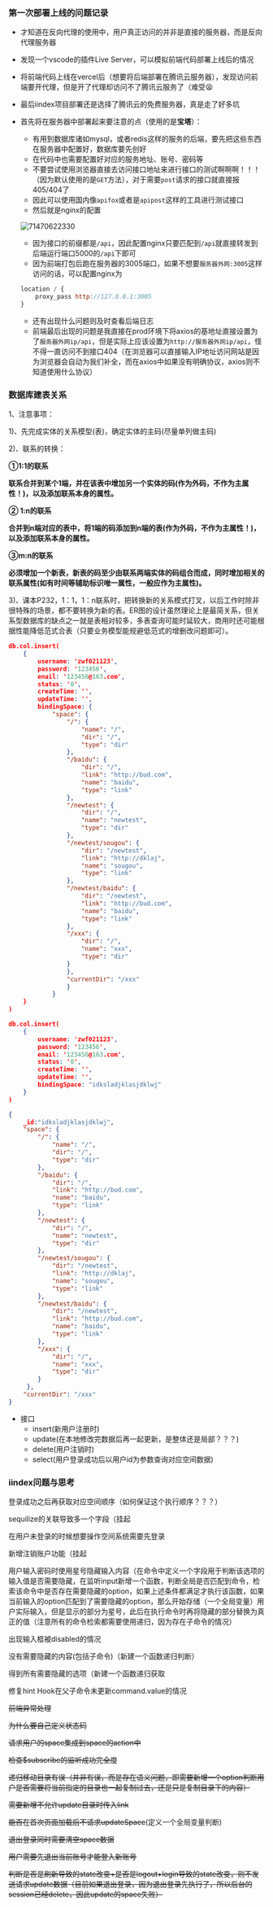 ### 第一次部署上线的问题记录

- 才知道在反向代理的使用中，用户真正访问的并非是直接的服务器，而是反向代理服务器

- 发现一个vscode的插件Live Server，可以模拟前端代码部署上线后的情况

- 将前端代码上线在vercel后（想要将后端部署在腾讯云服务器），发现访问前端要开代理，但是开了代理却访问不了腾讯云服务了（难受😫

- 最后iindex项目部署还是选择了腾讯云的免费服务器，真是走了好多坑

- 首先将在服务器中部署起来要注意的点（使用的是**宝塔**）：

  - 有用到数据库诸如mysql，或者redis这样的服务的后端，要先把这些东西在服务器中配置好，数据库要先创好
  - 在代码中也需要配置好对应的服务地址、账号、密码等
  - 不要尝试使用浏览器直接去访问接口地址来进行接口的测试啊啊啊！！！（因为默认使用的是`GET`方法），对于需要`post`请求的接口就直接报405/404了
  - 因此可以使用国内像`apifox`或者是`apipost`这样的工具进行测试接口
  - 然后就是nginx的配置

  ![71470622330](杂记.assets/1714706223308.png)

  - 因为接口的前缀都是`/api`，因此配置nginx只要匹配到`/api`就直接转发到后端运行端口5000的`/api`下即可
  - 因为前端打包后跑在服务器的3005端口，如果不想要`服务器外网:3005`这样访问的话，可以配置nginx为

  ```js
  location / {
      proxy_pass http://127.0.0.1:3005
  }
  ```

  - 还有出现什么问题则及时查看后端日志
  - 前端最后出现的问题是我直接在prod环境下将axios的基地址直接设置为了`服务器外网ip/api`，但是实际上应该设置为`http://服务器外网ip/api`，怪不得一直访问不到接口404（在浏览器可以直接输入IP地址访问网站是因为浏览器会自动为我们补全，而在axios中如果没有明确协议，axios则不知道使用什么协议）




### 数据库建表关系

1、注意事项：

1)、先完成实体的关系模型(表)，确定实体的主码(尽量单列做主码)

2)、联系的转换：

**①1:1的联系**

**联系合并到某个1端，并在该表中增加另一个实体的码(作为外码，不作为主属性！)，以及添加联系本身的属性。**

**② 1:n的联系**

**合并到n端对应的表中，将1端的码添加到n端的表(作为外码，不作为主属性！)，以及添加联系本身的属性。**

**③m:n的联系**

**必须增加一个新表，新表的码至少由联系两端实体的码组合而成，同时增加相关的联系属性(如有时间等辅助标识唯一属性，一般应作为主属性)。**

3)、课本P232，1：1，1：n联系时，把转换新的关系模式打叉，以后工作时除非很特殊的场景，都不要转换为新的表。ER图的设计虽然理论上是最简关系，但关系型数据库的缺点之一就是表相对较多，多表查询可能时延较大，商用时还可能根据性能降低范式合表（只要业务模型能规避低范式的增删改问题即可）。

```json
db.col.insert(
    {
        username: 'zwf021123', 
        password: '123456',
        enail: '123456@163.com',
        status: '0',
        createTime: '',
        updateTime: '',
        bindingSpace: {
            "space": {
                "/": {
                    "name": "/",
                    "dir": "/",
                    "type": "dir"
                },
                "/baidu": {
                    "dir": "/",
                    "link": "http://bud.com",
                    "name": "baidu",
                    "type": "link"
                },
                "/newtest": {
                    "dir": "/",
                    "name": "newtest",
                    "type": "dir"
                },
                "/newtest/sougou": {
                    "dir": "/newtest",
                    "link": "http://dklaj",
                    "name": "sougou",
                    "type": "link"
                },
                "/newtest/baidu": {
                    "dir": "/newtest",
                    "link": "http://bud.com",
                    "name": "baidu",
                    "type": "link"
                },
                "/xxx": {
                    "dir": "/",
                    "name": "xxx",
                    "type": "dir"
                }
                },
                "currentDir": "/xxx"
                }
            }
    }
)
```



```json
db.col.insert(
    {
        username: 'zwf021123', 
        password: '123456',
        enail: '123456@163.com',
        status: '0',
        createTime: '',
        updateTime: '',
        bindingSpace: "idksladjklasjdklwj"
    }
)

{
    _id:"idksladjklasjdklwj",
    "space": {
        "/": {
            "name": "/",
            "dir": "/",
            "type": "dir"
        },
        "/baidu": {
            "dir": "/",
            "link": "http://bud.com",
            "name": "baidu",
            "type": "link"
        },
        "/newtest": {
            "dir": "/",
            "name": "newtest",
            "type": "dir"
        },
        "/newtest/sougou": {
            "dir": "/newtest",
            "link": "http://dklaj",
            "name": "sougou",
            "type": "link"
        },
        "/newtest/baidu": {
            "dir": "/newtest",
            "link": "http://bud.com",
            "name": "baidu",
            "type": "link"
        },
        "/xxx": {
            "dir": "/",
            "name": "xxx",
            "type": "dir"
        }
     },
    "currentDir": "/xxx"
}
```

- 接口	
  - insert(新用户注册时)
  - update(在本地修改完数据后再一起更新，是整体还是局部？？？)
  - delete(用户注销时)
  - select(用户登录成功后以用户id为参数查询对应空间数据)




### iindex问题与思考


登录成功之后再获取对应空间顺序（如何保证这个执行顺序？？？）

sequilize的关联导致多一个字段（挂起

在用户未登录的时候想要操作空间系统需要先登录

新增注销账户功能（挂起

用户输入密码时使用星号隐藏输入内容（在命令中定义一个字段用于判断该选项的输入值是否需要隐藏，在监听input新增一个函数，判断全局是否匹配到命令，检索该命令中是否存在需要隐藏的option，如果上述条件都满足才执行该函数，如果当前输入的option匹配到了需要隐藏的option，那么开始存储（一个全局变量）用户实际输入，但是显示的部分为星号，此后在执行命令时再将隐藏的部分替换为真正的值（注意所有的命令检索都需要使用递归，因为存在子命令的情况）

出现输入框被disabled的情况

 没有需要隐藏的内容(包括子命令)（新建一个函数递归判断）

 得到所有需要隐藏的选项（新建一个函数递归获取

修复hint Hook在父子命令未更新command.value的情况

~~前端异常处理~~

~~为什么要自己定义状态码~~

~~请求用户的space集成到space的action中~~

~~检查$subscribe的监听成功完全度~~

~~递归移动目录有误（并非有误，而是存在语义问题，即需要新增一个option判断用户是否需要将当前指定的目录也一起复制过去，还是只是复制目录下的内容）~~

~~需要新增不允许update目录时传入link~~

~~能否在首次页面加载后不请求updateSpace~~(定义一个全局变量判断)

~~退出登录同时需要清空space数据~~

~~用户需要先退出当前账号才能登入新账号~~

~~判断是否是刷新导致的state改变+是否是logout+login导致的state改变，则不发送请求update数据（目前如果退出登录，因为退出登录先执行了，所以后台的session已经delete，因此update的space失败）~~